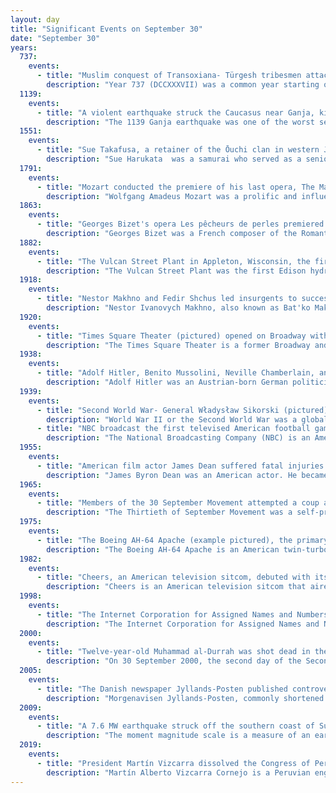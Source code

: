```yaml
---
layout: day
title: "Significant Events on September 30"
date: "September 30"
years:
  737:
    events:
      - title: "Muslim conquest of Transoxiana- Türgesh tribesmen attacked and captured the exposed baggage train of the Umayyad army, sent ahead of the main force."
        description: "Year 737 (DCCXXXVII) was a common year starting on Tuesday of the Julian calendar. The denomination 737 for this year has been used since the early medieval period, when the Anno Domini calendar era became the prevalent method in Europe for naming."
  1139:
    events:
      - title: "A violent earthquake struck the Caucasus near Ganja, killing up to an estimated 300,000 people."
        description: "The 1139 Ganja earthquake was one of the worst seismic events in history. It affected the Seljuk Empire and the Kingdom of Georgia, in modern-day Azerbaijan and Georgia. The earthquake had an estimated magnitude of 7.7 MLH, 7.5 Ms and 7.0–7.3 Mw. A disputed death toll of 230,000–300,000 resulted from this event, making it one of the deadliest earthquakes ever recorded."
  1551:
    events:
      - title: "Sue Takafusa, a retainer of the Ōuchi clan in western Japan, led a coup against the daimyō Ōuchi Yoshitaka, leading to the latter's forced suicide."
        description: "Sue Harukata  was a samurai who served as a senior retainer of the Ōuchi clan in the Sengoku period in Japan. He was the second son of Sue Okifusa, a senior retainer of the Ōuchi clan. His childhood name was Goro, and he previously had the name Takafusa."
  1791:
    events:
      - title: "Mozart conducted the premiere of his last opera, The Magic Flute, in Vienna."
        description: "Wolfgang Amadeus Mozart was a prolific and influential composer of the Classical period. Despite his short life, his rapid pace of composition and proficiency from an early age resulted in more than 800 works representing virtually every Western classical genre of his time. Many of these compositions are acknowledged as pinnacles of the symphonic, concertante, chamber, operatic, and choral repertoires. Mozart is widely regarded as one of the greatest composers in the history of Western music, with his music admired for its 'melodic beauty, its formal elegance and its richness of harmony and texture'."
  1863:
    events:
      - title: "Georges Bizet's opera Les pêcheurs de perles premiered at the Théâtre Lyrique in Paris."
        description: "Georges Bizet was a French composer of the Romantic era. Best known for his operas in a career cut short by his early death, Bizet achieved few successes before his final work, Carmen, which has become one of the most popular and frequently performed works in the entire opera repertoire."
  1882:
    events:
      - title: "The Vulcan Street Plant in Appleton, Wisconsin, the first hydroelectric central station to serve a system of private and commercial customers in North America, went online."
        description: "The Vulcan Street Plant was the first Edison hydroelectric central station. The plant was built on the Fox River in Appleton, Wisconsin, and put into operation on September 30, 1882. According to the American Society of Mechanical Engineers, the Vulcan Street plant is considered to be 'the first hydro-electric central station to serve a system of private and commercial customers in North America'. It is a National Historic Mechanical Engineering Landmark, an IEEE milestone and a National Historic Civil Engineering Landmark."
  1918:
    events:
      - title: "Nestor Makhno and Fedir Shchus led insurgents to successfully ambush the Central Powers that occupied southern Ukraine during World War I."
        description: "Nestor Ivanovych Makhno, also known as Bat'ko Makhno, was a Ukrainian anarchist revolutionary and the commander of the Revolutionary Insurgent Army of Ukraine during the Ukrainian War of Independence. He established the Makhnovshchina, a mass movement by the Ukrainian peasantry to establish anarchist communism in the country between 1918 and 1921. Initially centered around Makhno's home province of Katerynoslav and hometown of Huliaipole, it came to exert a strong influence over large areas of southern Ukraine, specifically in what is now the Zaporizhzhia Oblast of Ukraine."
  1920:
    events:
      - title: "Times Square Theater (pictured) opened on Broadway with a production of The Mirage, a play written by its owner, Edgar Selwyn."
        description: "The Times Square Theater is a former Broadway and movie theater at 215–217 West 42nd Street in the Theater District of Midtown Manhattan in New York City, near Times Square. Built in 1920, it was designed by Eugene De Rosa and developed by brothers Edgar and Archibald Selwyn. The building, which is no longer an active theater, is owned by the city and state governments of New York and leased to New 42nd Street."
  1938:
    events:
      - title: "Adolf Hitler, Benito Mussolini, Neville Chamberlain, and Édouard Daladier signed the Munich Agreement, stipulating that Czechoslovakia must cede the Sudetenland to Germany."
        description: "Adolf Hitler was an Austrian-born German politician who was the dictator of Nazi Germany from 1933 until his suicide in 1945. He rose to power as the leader of the Nazi Party, becoming the chancellor in 1933 and then taking the title of Führer und Reichskanzler in 1934. His invasion of Poland on 1 September 1939 marked the start of the Second World War. He was closely involved in military operations throughout the war and was central to the perpetration of the Holocaust- the genocide of about six million Jews and millions of other victims."
  1939:
    events:
      - title: "Second World War- General Władysław Sikorski (pictured) became the first prime minister of the Polish government-in-exile."
        description: "World War II or the Second World War was a global conflict between two coalitions- the Allies and the Axis powers. Nearly all of the world's countries participated, with many nations mobilising all resources in pursuit of total war. Tanks and aircraft played major roles, enabling the strategic bombing of cities and delivery of the first and only nuclear weapons ever used in war. World War II was the deadliest conflict in history, resulting in 70 to 85 million deaths, more than half of which were civilians. Millions died in genocides, including the Holocaust, and by massacres, starvation, and disease. After the Allied victory, Germany, Austria, Japan, and Korea were occupied, and German and Japanese leaders were tried for war crimes."
      - title: "NBC broadcast the first televised American football game, between the Fordham Rams and the Waynesburg Yellow Jackets."
        description: "The National Broadcasting Company (NBC) is an American commercial broadcast television and radio network serving as the flagship property of the NBC Entertainment division of NBCUniversal, a subsidiary of Comcast. It is one of NBCUniversal's two namesake flagship subsidiaries alongside Universal Studios."
  1955:
    events:
      - title: "American film actor James Dean suffered fatal injuries in a head-on car accident near Cholame, California."
        description: "James Byron Dean was an American actor. He became one of the most influential figures in Hollywood in the 1950s, despite a career that lasted only five years. His impact on cinema and popular culture was profound, even though he appeared in just three major films. These films include Rebel Without a Cause (1955), in which he portrayed a disillusioned and rebellious teenager, East of Eden (1955), which showcased his intense emotional range, and Giant (1956), a sprawling drama released a year after his death. These films have been preserved in the United States National Film Registry by the Library of Congress for their 'cultural, historical, or aesthetic significance'. He was killed in a car accident at the age of 24 in 1955, leaving him a lasting symbol of rebellion, youthful defiance, and the restless spirit."
  1965:
    events:
      - title: "Members of the 30 September Movement attempted a coup against the Indonesian government that was crushed by the military under Suharto, leading to a mass anti-communist purge with more than 500,000 people killed over the following months."
        description: "The Thirtieth of September Movement was a self-proclaimed organization of Indonesian National Armed Forces members. In the early hours of 1 October 1965, they assassinated six Indonesian Army generals in an abortive coup d'état. Later that morning, the organization declared that it was in control of media and communication outlets and had taken President Sukarno under its protection. By the end of the day, the coup attempt had failed in Jakarta. Meanwhile, in central Java there was an attempt to take control over an army division and several cities. By the time this rebellion was put down, two more senior officers were dead."
  1975:
    events:
      - title: "The Boeing AH-64 Apache (example pictured), the primary attack helicopter for a number of countries, made its first flight."
        description: "The Boeing AH-64 Apache is an American twin-turboshaft attack helicopter with a tailwheel-type landing gear and a tandem cockpit for a crew of two. Nose-mounted sensors help acquire targets and provide night vision. It carries a 30 mm (1.18 in) M230 chain gun under its forward fuselage and four hardpoints on stub-wing pylons for armament and stores, typically AGM-114 Hellfire missiles and Hydra 70 rocket pods. Redundant systems help it survive combat damage."
  1982:
    events:
      - title: "Cheers, an American television sitcom, debuted with its pilot episode on NBC."
        description: "Cheers is an American television sitcom that aired on NBC from September 30, 1982, to May 20, 1993, for 11 seasons and 275 episodes. The show was produced by Charles/Burrows/Charles Productions in association with Paramount Television and was created by the team of James Burrows and Glen and Les Charles. The show is set in the titular bar in Boston, where a group of locals meet to drink, relax, socialize, and escape from their day to day issues."
  1998:
    events:
      - title: "The Internet Corporation for Assigned Names and Numbers (ICANN), a nonprofit organization that manages the assignment of domain names and IP addresses in the Internet, was incorporated."
        description: "The Internet Corporation for Assigned Names and Numbers is a global multistakeholder group and nonprofit organization headquartered in the United States responsible for coordinating the maintenance and procedures of several databases related to the namespaces and numerical spaces of the Internet, ensuring the Internet's stable and secure operation. ICANN performs the actual technical maintenance work of the Central Internet Address pools and DNS root zone registries pursuant to the Internet Assigned Numbers Authority (IANA) function contract. The contract regarding the IANA stewardship functions between ICANN and the National Telecommunications and Information Administration (NTIA) of the United States Department of Commerce ended on October 1, 2016, formally transitioning the functions to the global multistakeholder community."
  2000:
    events:
      - title: "Twelve-year-old Muhammad al-Durrah was shot dead in the Gaza Strip; the Israel Defense Forces initially accepted responsibility but retracted it five years later."
        description: "On 30 September 2000, the second day of the Second Intifada, 12-year-old Muhammad al-Durrah was killed at the Netzarim Junction in the Gaza Strip during widespread protests and riots across the Palestinian territories against Israeli military occupation. Jamal al-Durrah and his son Muhammad were filmed by Talal Abu Rahma, a Palestinian television cameraman freelancing for France 2, as they were caught in crossfire between the Israeli military and Palestinian security forces. Footage shows them crouching behind a concrete cylinder, the boy crying and the father waving, then a burst of gunfire and dust. Muhammad is shown slumping as he is mortally wounded by gunfire, dying soon after."
  2005:
    events:
      - title: "The Danish newspaper Jyllands-Posten published controversial editorial cartoons depicting Muhammad, sparking protests across the Muslim world by many who viewed them as Islamophobic and blasphemous."
        description: "Morgenavisen Jyllands-Posten, commonly shortened to Jyllands-Posten or JP, is a Danish daily broadsheet newspaper. It is based in Aarhus C, Jutland, and with a weekday circulation of approximately 120,000 copies."
  2009:
    events:
      - title: "A 7.6 MW earthquake struck off the southern coast of Sumatra, Indonesia, killing 1,115 and impacting an estimated 1.2 million people."
        description: "The moment magnitude scale is a measure of an earthquake's magnitude based on its seismic moment. Mw  was defined in a 1979 paper by Thomas C. Hanks and Hiroo Kanamori. Similar to the local magnitude/Richter scale (ML ) defined by Charles Francis Richter in 1935, it uses a logarithmic scale; small earthquakes have approximately the same magnitudes on both scales. Despite the difference, news media often use the term 'Richter scale' when referring to the moment magnitude scale."
  2019:
    events:
      - title: "President Martín Vizcarra dissolved the Congress of Peru, resulting in a constitutional crisis."
        description: "Martín Alberto Vizcarra Cornejo is a Peruvian engineer and politician who served as President of Peru from 2018 to 2020. Vizcarra previously served as Governor of the Department of Moquegua (2011–2014), First Vice President of Peru (2016–2018), Minister of Transport and Communications of Peru (2016–2017), and Ambassador of Peru to Canada (2017–2018), with the latter three during the presidency of Pedro Pablo Kuczynski."
---
```

